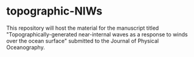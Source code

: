 # topographic-NIWs
This repository will host the material for the manuscript titled "Topographically-generated near-internal waves as a response to winds over the ocean surface" submitted to the Journal of Physical Oceanography.

